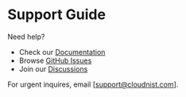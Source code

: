# Support Guide

Need help?

- Check our [Documentation](https://docs.cloudnist.com/jmin)
- Browse [GitHub Issues](https://github.com/cloudnist/jmin/issues)
- Join our [Discussions](https://github.com/cloudnist/jmin/discussions)

For urgent inquires, email [support@cloudnist.com].
